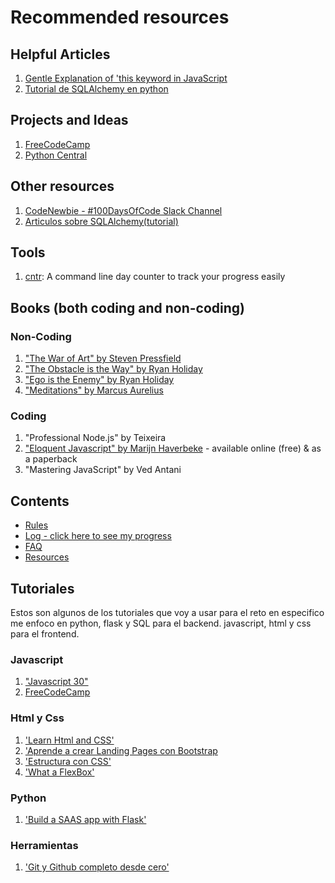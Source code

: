 # Recommended resources

## Helpful Articles
1. [Gentle Explanation of 'this keyword in JavaScript](http://rainsoft.io/gentle-explanation-of-this-in-javascript/)
2. [Tutorial de SQLAlchemy en python](http://pythoncentral.io/series/python-sqlalchemy-database-tutorial/)
## Projects and Ideas
1. [FreeCodeCamp](https://www.freecodecamp.com)
2. [Python Central](http://pythoncentral.io/)

## Other resources
1. [CodeNewbie - #100DaysOfCode Slack Channel](https://codenewbie.typeform.com/to/uwsWlZ)
2. [Articulos sobre SQLAlchemy(tutorial)](http://pythoncentral.io/series/python-sqlalchemy-database-tutorial/)
## Tools
1. [cntr](https://github.com/nsgonultas/cntr): A command line day counter to track your progress easily

## Books (both coding and non-coding)

### Non-Coding
1. ["The War of Art" by Steven Pressfield](http://www.goodreads.com/book/show/1319.The_War_of_Art)
2. ["The Obstacle is the Way" by Ryan Holiday](http://www.goodreads.com/book/show/18668059-the-obstacle-is-the-way?ac=1&from_search=true)
3. ["Ego is the Enemy" by Ryan Holiday](http://www.goodreads.com/book/show/27036528-ego-is-the-enemy?from_search=true&search_version=service)
4. ["Meditations" by Marcus Aurelius](https://www.goodreads.com/book/show/662925.Meditations)

### Coding
1. "Professional Node.js" by Teixeira
2. ["Eloquent Javascript" by Marijn Haverbeke](http://eloquentjavascript.net/) - available online (free) & as a paperback
3. "Mastering JavaScript" by Ved Antani

## Contents
* [Rules](rules.md)
* [Log - click here to see my progress](log.md)
* [FAQ](FAQ.md)
* [Resources](resources.md)

## Tutoriales
Estos son algunos de los tutoriales que voy a usar para el reto en especifico me enfoco en python, flask y SQL para el backend.
javascript, html y css para el frontend.
### Javascript
1. ["Javascript 30"](https://javascript30.com/account/magic/584b118c99ec21353f30c8fa) 
2. [FreeCodeCamp](https://www.freecodecamp.com)

### Html y Css
1. ['Learn Html and CSS'](http://learn.shayhowe.com/html-css/)
2. ['Aprende a crear Landing Pages con Bootstrap](https://www.udemy.com/crea-una-landing-page-que-enamore-sin-saber-programar/learn/v4/)
3. ['Estructura con CSS'](http://es.learnlayout.com/)
4. ['What a FlexBox'](http://flexbox.io/view/Vj7NZ6FiQvo)

### Python
1. ['Build a SAAS app with Flask'](https://www.udemy.com/course-dashboard-redirect/?course_id=856526)

### Herramientas
1. ['Git y Github completo desde cero'](https://www.udemy.com/git-y-github-completo-desde-cero/learn/v4/)

